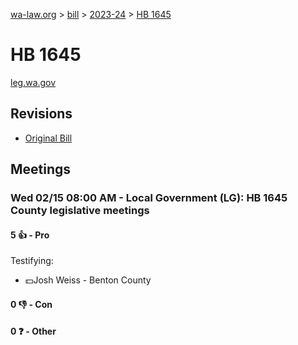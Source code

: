 [wa-law.org](/) > [bill](/bill/) > [2023-24](/bill/2023-24/) > [HB 1645](/bill/2023-24/hb/1645/)

# HB 1645
[leg.wa.gov](https://app.leg.wa.gov/billsummary?BillNumber=1645&Year=2023&Initiative=false)

## Revisions
* [Original Bill](1/)

## Meetings
### Wed 02/15 08:00 AM - Local Government (LG): HB 1645 County legislative meetings
#### 5 👍 - Pro
Testifying:
* 💵Josh Weiss - Benton County

#### 0 👎 - Con

#### 0 ❓ - Other
